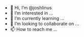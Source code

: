 - 👋 Hi, I’m @joshlinus
- 👀 I’m interested in ...
- 🌱 I’m currently learning ...
- 💞️ I’m looking to collaborate on ...
- 📫 How to reach me ...

<!---
joshlinus/joshlinus is a ✨ special ✨ repository because its `README.md` (this file) appears on your GitHub profile.
You can click the Preview link to take a look at your changes.
--->
